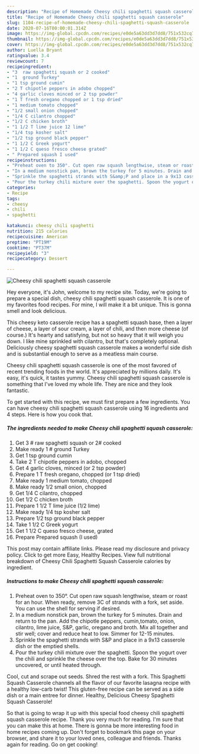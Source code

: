 ```yaml
---
description: "Recipe of Homemade Cheesy chili spaghetti squash casserole"
title: "Recipe of Homemade Cheesy chili spaghetti squash casserole"
slug: 1104-recipe-of-homemade-cheesy-chili-spaghetti-squash-casserole
date: 2020-07-16T00:00:01.314Z
image: https://img-global.cpcdn.com/recipes/e0de5a63dd3d7dd8/751x532cq70/cheesy-chili-spaghetti-squash-casserole-recipe-main-photo.jpg
thumbnail: https://img-global.cpcdn.com/recipes/e0de5a63dd3d7dd8/751x532cq70/cheesy-chili-spaghetti-squash-casserole-recipe-main-photo.jpg
cover: https://img-global.cpcdn.com/recipes/e0de5a63dd3d7dd8/751x532cq70/cheesy-chili-spaghetti-squash-casserole-recipe-main-photo.jpg
author: Luella Bryant
ratingvalue: 3.4
reviewcount: 7
recipeingredient:
- "3  raw spaghetti squash or 2 cooked"
- "1  ground Turkey"
- "1 tsp ground cumin"
- "2 T chipotle peppers in adobo chopped"
- "4 garlic cloves minced or 2 tsp powder"
- "1 T fresh oregano chopped or 1 tsp dried"
- "1 medium tomato chopped"
- "1/2 small onion chopped"
- "1/4 C cilantro chopped"
- "1/2 C chicken broth"
- "1 1/2 T lime juice 12 lime"
- "1/4 tsp kosher salt"
- "1/2 tsp ground black pepper"
- "1 1/2 C Greek yogurt"
- "1 1/2 C queso fresco cheese grated"
- " Prepared squash I used"
recipeinstructions:
- "Preheat oven to 350°. Cut open raw squash lengthwise, steam or roast for an hour. When ready, remove 3C of strands with a fork, set aside. You can use the shell for serving if desired."
- "In a medium nonstick pan, brown the turkey for 5 minutes. Drain and return to the pan. Add the chipotle peppers, cumin,tomato, onion, cilantro, lime juice, S&amp;P, garlic, oregano and broth. Mix all together and stir well; cover and reduce heat to low. Simmer for 12-15 minutes."
- "Sprinkle the spaghetti strands with S&amp;P and place in a 9x13 casserole dish or the emptied shells."
- "Pour the turkey chili mixture over the spaghetti. Spoon the yogurt over the chili and sprinkle the cheese over the top. Bake for 30 minutes uncovered, or until heated through."
categories:
- Recipe
tags:
- cheesy
- chili
- spaghetti

katakunci: cheesy chili spaghetti 
nutrition: 215 calories
recipecuisine: American
preptime: "PT19M"
cooktime: "PT37M"
recipeyield: "3"
recipecategory: Dessert

---
```



![Cheesy chili spaghetti squash casserole](https://img-global.cpcdn.com/recipes/e0de5a63dd3d7dd8/751x532cq70/cheesy-chili-spaghetti-squash-casserole-recipe-main-photo.jpg)

Hey everyone, it's John, welcome to my recipe site. Today, we're going to prepare a special dish, cheesy chili spaghetti squash casserole. It is one of my favorites food recipes. For mine, I will make it a bit unique. This is gonna smell and look delicious.

This cheesy keto casserole recipe has a spaghetti squash base, then a layer of cheese, a layer of sour cream, a layer of chili, and then more cheese (of course.) It&#39;s hearty and satisfying, but not so heavy that it will weigh you down. I like mine sprinkled with cilantro, but that&#39;s completely optional. Deliciously cheesy spaghetti squash casserole makes a wonderful side dish and is substantial enough to serve as a meatless main course.

Cheesy chili spaghetti squash casserole is one of the most favored of recent trending foods in the world. It's appreciated by millions daily. It's easy, it's quick, it tastes yummy. Cheesy chili spaghetti squash casserole is something that I've loved my whole life. They are nice and they look fantastic.


To get started with this recipe, we must first prepare a few ingredients. You can have cheesy chili spaghetti squash casserole using 16 ingredients and 4 steps. Here is how you cook that.

<!--inarticleads1-->

##### The ingredients needed to make Cheesy chili spaghetti squash casserole:

1. Get 3 # raw spaghetti squash or 2# cooked
1. Make ready 1 # ground Turkey
1. Get 1 tsp ground cumin
1. Take 2 T chipotle peppers in adobo, chopped
1. Get 4 garlic cloves, minced (or 2 tsp powder)
1. Prepare 1 T fresh oregano, chopped (or 1 tsp dried)
1. Make ready 1 medium tomato, chopped
1. Make ready 1/2 small onion, chopped
1. Get 1/4 C cilantro, chopped
1. Get 1/2 C chicken broth
1. Prepare 1 1/2 T lime juice (1/2 lime)
1. Make ready 1/4 tsp kosher salt
1. Prepare 1/2 tsp ground black pepper
1. Take 1 1/2 C Greek yogurt
1. Get 1 1/2 C queso fresco cheese, grated
1. Prepare  Prepared squash (I used)


This post may contain affiliate links. Please read my disclosure and privacy policy. Click to get more Easy, Healthy Recipes. View full nutritional breakdown of Cheesy Chili Spaghetti Squash Casserole calories by ingredient. 

<!--inarticleads2-->

##### Instructions to make Cheesy chili spaghetti squash casserole:

1. Preheat oven to 350°. Cut open raw squash lengthwise, steam or roast for an hour. When ready, remove 3C of strands with a fork, set aside. You can use the shell for serving if desired.
1. In a medium nonstick pan, brown the turkey for 5 minutes. Drain and return to the pan. Add the chipotle peppers, cumin,tomato, onion, cilantro, lime juice, S&amp;P, garlic, oregano and broth. Mix all together and stir well; cover and reduce heat to low. Simmer for 12-15 minutes.
1. Sprinkle the spaghetti strands with S&amp;P and place in a 9x13 casserole dish or the emptied shells.
1. Pour the turkey chili mixture over the spaghetti. Spoon the yogurt over the chili and sprinkle the cheese over the top. Bake for 30 minutes uncovered, or until heated through.


Cool, cut and scrape out seeds. Shred the rest with a fork. This Spaghetti Squash Casserole channels all the flavor of our favorite lasagna recipe with a healthy low-carb twist! This gluten-free recipe can be served as a side dish or a main entree for dinner. Healthy, Delicious Cheesy Spaghetti Squash Casserole! 

So that is going to wrap it up with this special food cheesy chili spaghetti squash casserole recipe. Thank you very much for reading. I'm sure that you can make this at home. There is gonna be more interesting food in home recipes coming up. Don't forget to bookmark this page on your browser, and share it to your loved ones, colleague and friends. Thanks again for reading. Go on get cooking!
